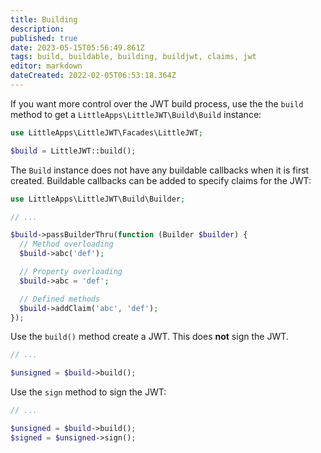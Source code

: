 ```yaml
---
title: Building
description: 
published: true
date: 2023-05-15T05:56:49.861Z
tags: build, buildable, building, buildjwt, claims, jwt
editor: markdown
dateCreated: 2022-02-05T06:53:18.364Z
---
```


If you want more control over the JWT build process, use the the ``build`` method to get a `LittleApps\LittleJWT\Build\Build` instance:

```php
use LittleApps\LittleJWT\Facades\LittleJWT;

$build = LittleJWT::build();
```

The `Build` instance does not have any buildable callbacks when it is first created. Buildable callbacks can be added to specify claims for the JWT:

```php
use LittleApps\LittleJWT\Build\Builder;

// ...

$build->passBuilderThru(function (Builder $builder) {
  // Method overloading
  $build->abc('def');

  // Property overloading
  $build->abc = 'def';

  // Defined methods
  $build->addClaim('abc', 'def');
});
```

Use the `build()` method create a JWT. This does **not** sign the JWT.

```php
// ...

$unsigned = $build->build();
```

Use the ``sign`` method to sign the JWT:

```php
// ...

$unsigned = $build->build();
$signed = $unsigned->sign();
```